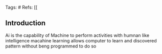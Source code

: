 Tags: #
Refs: [[

## Introduction
Ai is the capability of Machine to perform activities with humnan like intelligence
macahine learning allows computer to learn and discovered  pattern without beng programmed to do so



